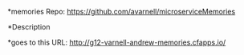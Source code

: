 *memories Repo:
https://github.com/avarnell/microserviceMemories

*Description

*goes to this URL:
http://g12-varnell-andrew-memories.cfapps.io/